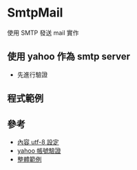 # SmtpMail
使用 SMTP 發送 mail 實作

## 使用 yahoo 作為 smtp server 
- 先進行驗證

## 程式範例


## 參考
- [內容 utf-8 設定](https://blog.csdn.net/weixin_44055360/article/details/84981352)
- [yahoo 帳號驗證](https://blog.csdn.net/chun_hua_xue_yue/article/details/105855767)
- [整體範例](https://www.codeproject.com/Articles/5266074/Send-Email-with-Java-and-Yahoo-Mail)